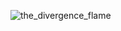 
![the_divergence_flame](https://github.com/user-attachments/assets/9144ffff-26c4-4519-a4c8-fc608c733155)
